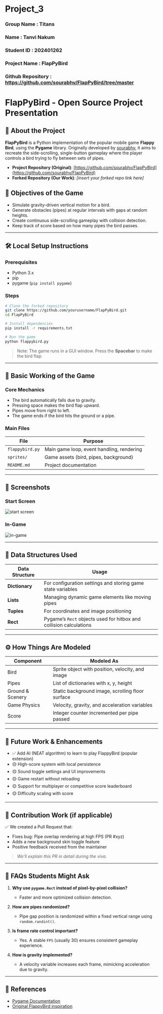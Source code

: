 # Project_3

### Group Name : Titans
### Name : Tanvi Nakum
### Student ID : 202401262
### Project Name : FlapPyBird  
### Github Repository : https://github.com/sourabhv/FlapPyBird/tree/master

# FlapPyBird - Open Source Project Presentation

## 🐤 About the Project

**FlapPyBird** is a Python implementation of the popular mobile game **Flappy Bird**, using the **Pygame** library. Originally developed by [sourabhv](https://github.com/sourabhv/FlapPyBird), it aims to recreate the side-scrolling, single-button gameplay where the player controls a bird trying to fly between sets of pipes.

- **Project Repository (Original)**: [https://github.com/sourabhv/FlapPyBird](https://github.com/sourabhv/FlapPyBird)
- **Forked Repository (Our Work)**: *[insert your forked repo link here]*

## 🎯 Objectives of the Game

- Simulate gravity-driven vertical motion for a bird.
- Generate obstacles (pipes) at regular intervals with gaps at random heights.
- Create continuous side-scrolling gameplay with collision detection.
- Keep track of score based on how many pipes the bird passes.

---

## 🛠️ Local Setup Instructions

### Prerequisites

- Python 3.x
- pip
- pygame (`pip install pygame`)

### Steps

```bash
# Clone the forked repository
git clone https://github.com/yourusername/FlapPyBird.git
cd FlapPyBird

# Install dependencies
pip install -r requirements.txt

# Run the game
python flappybird.py
```

> Note: The game runs in a GUI window. Press the **Spacebar** to make the bird flap.

---

## 🧠 Basic Working of the Game

### Core Mechanics

- The bird automatically falls due to gravity.
- Pressing space makes the bird flap upward.
- Pipes move from right to left.
- The game ends if the bird hits the ground or a pipe.

### Main Files

| File            | Purpose                                   |
|-----------------|-------------------------------------------|
| `flappybird.py` | Main game loop, event handling, rendering |
| `sprites/`      | Game assets (bird, pipes, background)     |
| `README.md`     | Project documentation                     |

---

## 📸 Screenshots

### Start Screen
![start screen](https://github.com/sourabhv/FlapPyBird/raw/master/screenshots/screenshot1.png)

### In-Game
![in-game](https://github.com/sourabhv/FlapPyBird/raw/master/screenshots/screenshot2.png)

---

## 🧱 Data Structures Used

| Data Structure | Usage                                                                 |
|----------------|-----------------------------------------------------------------------|
| **Dictionary** | For configuration settings and storing game state variables          |
| **Lists**      | Managing dynamic game elements like moving pipes                     |
| **Tuples**     | For coordinates and image positioning                                |
| **Rect**       | Pygame’s `Rect` objects used for hitbox and collision calculations   |

---

## ⚙️ How Things Are Modeled

| Component        | Modeled As                                      |
|------------------|--------------------------------------------------|
| Bird             | Sprite object with position, velocity, and image |
| Pipes            | List of dictionaries with x, y, height           |
| Ground & Scenery | Static background image, scrolling floor surface |
| Game Physics     | Velocity, gravity, and acceleration variables    |
| Score            | Integer counter incremented per pipe passed      |

---

## 🌱 Future Work & Enhancements

- ✅ Add AI (NEAT algorithm) to learn to play FlappyBird (popular extension)
- 🟡 High-score system with local persistence
- 🟡 Sound toggle settings and UI improvements
- 🟡 Game restart without reloading
- 🟡 Support for multiplayer or competitive score leaderboard
- 🟡 Difficulty scaling with score

---

## 🚀 Contribution Work (if applicable)

✅ We created a Pull Request that:
- Fixes bug: Pipe overlap rendering at high FPS (PR #xyz)
- Adds a new background skin toggle feature
- Positive feedback received from the maintainer

> _We’ll explain this PR in detail during the viva._

---

## 🤛 FAQs Students Might Ask

1. **Why use `pygame.Rect` instead of pixel-by-pixel collision?**
   - Faster and more optimized collision detection.

2. **How are pipes randomized?**
   - Pipe gap position is randomized within a fixed vertical range using `random.randint()`.

3. **Is frame rate control important?**
   - Yes. A stable `FPS` (usually 30) ensures consistent gameplay experience.

4. **How is gravity implemented?**
   - A velocity variable increases each frame, mimicking acceleration due to gravity.

---

## 📌 References

- [Pygame Documentation](https://www.pygame.org/docs/)
- [Original FlappyBird inspiration](https://en.wikipedia.org/wiki/Flappy_Bird)

